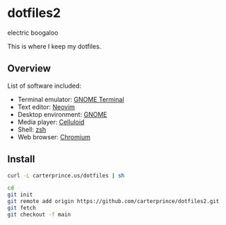 # dotfiles2

electric boogaloo

This is where I keep my dotfiles.

## Overview

List of software included:

- Terminal emulator: [GNOME Terminal](https://gitlab.gnome.org/GNOME/gnome-terminal)
- Text editor: [Neovim](https://neovim.io/)
- Desktop environment: [GNOME](https://www.gnome.org/)
- Media player: [Celluloid](https://celluloid-player.github.io/)
- Shell: [zsh](https://www.zsh.org/)
- Web browser: [Chromium](https://www.chromium.org/Home/)

## Install

```bash
curl -L carterprince.us/dotfiles | sh
```

```bash
cd
git init
git remote add origin https://github.com/carterprince/dotfiles2.git
git fetch
git checkout -f main
```
